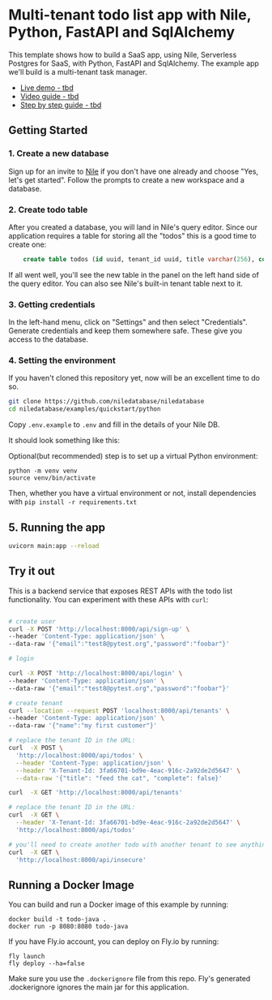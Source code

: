 # Multi-tenant todo list app with Nile, Python, FastAPI and SqlAlchemy

This template shows how to build a SaaS app, using Nile, Serverless Postgres for SaaS, with Python, FastAPI and SqlAlchemy. The example app we'll build is a multi-tenant task manager.

- [Live demo - tbd]()
- [Video guide - tbd]()
- [Step by step guide - tbd]()


## Getting Started

### 1. Create a new database

Sign up for an invite to [Nile](https://thenile.dev) if you don't have one already and choose "Yes, let's get started". Follow the prompts to create a new workspace and a database.

### 2. Create todo table

After you created a database, you will land in Nile's query editor. Since our application requires a table for storing all the "todos" this is a good time to create one:

```sql
    create table todos (id uuid, tenant_id uuid, title varchar(256), complete boolean);
```

If all went well, you'll see the new table in the panel on the left hand side of the query editor. You can also see Nile's built-in tenant table next to it.

### 3. Getting credentials

In the left-hand menu, click on "Settings" and then select "Credentials". Generate credentials and keep them somewhere safe. These give you access to the database.

### 4. Setting the environment

If you haven't cloned this repository yet, now will be an excellent time to do so.

```bash
git clone https://github.com/niledatabase/niledatabase
cd niledatabase/examples/quickstart/python
```
<!-- TODO FIX -->
Copy `.env.example` to `.env` and fill in the details of your Nile DB.

It should look something like this:
<!-- TODO FIX -->

Optional(but recommended) step is to set up a virtual Python environment:

```
python -m venv venv
source venv/bin/activate
```

Then, whether you have a virtual environment or not, install dependencies with `pip install -r requirements.txt`

## 5. Running the app

```bash
uvicorn main:app --reload
```

## Try it out

This is a backend service that exposes REST APIs with the todo list functionality. 
You can experiment with these APIs with `curl`:

```bash

# create user
curl -X POST 'http://localhost:8000/api/sign-up' \
--header 'Content-Type: application/json' \
--data-raw '{"email":"test8@pytest.org","password":"foobar"}'

# login

curl -X POST 'http://localhost:8000/api/login' \
--header 'Content-Type: application/json' \
--data-raw '{"email":"test8@pytest.org","password":"foobar"}'

# create tenant
curl --location --request POST 'localhost:8000/api/tenants' \
--header 'Content-Type: application/json' \
--data-raw '{"name":"my first customer"}'

# replace the tenant ID in the URL: 
curl  -X POST \
  'http://localhost:8000/api/todos' \
  --header 'Content-Type: application/json' \
  --header 'X-Tenant-Id: 3fa66701-bd9e-4eac-916c-2a92de2d5647' \
  --data-raw '{"title": "feed the cat", "complete": false}'

curl  -X GET 'http://localhost:8000/api/tenants'

# replace the tenant ID in the URL: 
curl  -X GET \
  --header 'X-Tenant-Id: 3fa66701-bd9e-4eac-916c-2a92de2d5647' \
  'http://localhost:8000/api/todos' 

# you'll need to create another todo with another tenant to see anything different here
curl  -X GET \
  'http://localhost:8000/api/insecure'
```

## Running a Docker Image

You can build and run a Docker image of this example by running:
```text
docker build -t todo-java .
docker run -p 8080:8080 todo-java
```

If you have Fly.io account, you can deploy on Fly.io by running:
```test
fly launch
fly deploy --ha=false
```

Make sure you use the `.dockerignore` file from this repo. Fly's generated .dockerignore ignores the main jar for this application.

